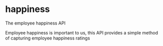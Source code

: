 # happiness
The employee happiness API

Employee happiness is important to us, this API provides a simple method of capturing employee happiness ratings
